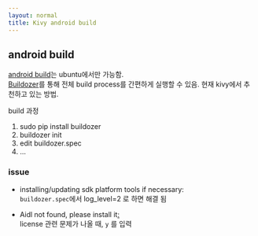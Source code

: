 ```yaml
---
layout: normal
title: Kivy android build
---
```


## android build

[android build](https://kivy.org/doc/stable/guide/packaging-android.html)는 ubuntu에서만 가능함.  
[Buildozer](https://github.com/kivy/buildozer)를 통해 전체 build process를 간편하게 실행할 수 있음. 현재 kivy에서 추천하고 있는 방법.  

build 과정
1. sudo pip install buildozer
2. buildozer init
3. edit buildozer.spec
4. ...


### issue

* installing/updating sdk platform tools if necessary:  
    `buildozer.spec`에서 log_level=2 로 하면 해결 됨

* Aidl not found, please install it[:](https://github.com/kivy/buildozer/issues/824)  
    license 관련 문제가 나올 때, `y` 를 입력